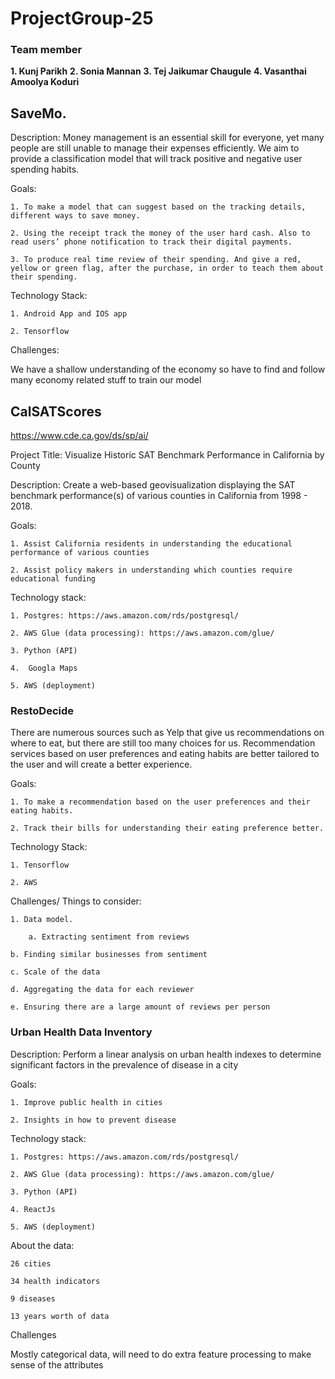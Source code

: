 # ProjectGroup-25

### Team member
**1. Kunj Parikh**
**2. Sonia Mannan**
**3. Tej Jaikumar Chaugule**
**4. Vasanthai Amoolya Koduri**

## SaveMo.

Description:
Money management is an essential skill for everyone, yet many people are still unable to manage their expenses efficiently. We aim to provide a classification model that will track positive and negative user spending habits.


Goals:

    1. To make a model that can suggest based on the tracking details, different ways to save money. 
    
    2. Using the receipt track the money of the user hard cash. Also to read users’ phone notification to track their digital payments.
    
    3. To produce real time review of their spending. And give a red, yellow or green flag, after the purchase, in order to teach them about their spending.

Technology Stack:

    1. Android App and IOS app
    
    2. Tensorflow 


Challenges:

We have a shallow understanding of the economy so have to find and follow many economy related stuff to train our model  



## CalSATScores 

https://www.cde.ca.gov/ds/sp/ai/

Project Title: Visualize Historic SAT Benchmark Performance in California by County 


Description: Create a web-based geovisualization displaying the SAT benchmark performance(s) of various counties in California from 1998 - 2018. 


Goals: 

    1. Assist California residents in understanding the educational performance of various counties 
    
    2. Assist policy makers in understanding which counties require educational funding 


Technology stack: 

    1. Postgres: https://aws.amazon.com/rds/postgresql/ 
    
    2. AWS Glue (data processing): https://aws.amazon.com/glue/ 
    
    3. Python (API) 
    
    4.  Googla Maps 
    
    5. AWS (deployment) 


### RestoDecide

There are numerous sources such as Yelp that give us recommendations on where to eat, but there are still too many choices for us. Recommendation services based on user preferences and eating habits are better tailored to the user and will create a better experience. 

Goals: 
    
    1. To make a recommendation based on the user preferences and their eating habits. 
    
    2. Track their bills for understanding their eating preference better. 


Technology Stack: 
    
    1. Tensorflow 
    
    2. AWS 

Challenges/ Things to consider: 
    
    1. Data model. 
    
    	a. Extracting sentiment from reviews 
	
	b. Finding similar businesses from sentiment 
	
	c. Scale of the data 
	
	d. Aggregating the data for each reviewer 
	
	e. Ensuring there are a large amount of reviews per person 


### Urban Health Data Inventory

Description: Perform a linear analysis on urban health indexes to determine significant factors in the prevalence of disease in a city

Goals:
    
    1. Improve public health in cities 
    
    2. Insights in how to prevent disease 
    
    
Technology stack:
    
    1. Postgres: https://aws.amazon.com/rds/postgresql/ 
    
    2. AWS Glue (data processing): https://aws.amazon.com/glue/ 
    
    3. Python (API) 
    
    4. ReactJs 
    
    5. AWS (deployment)  

About the data: 
	
	26 cities 
	
	34 health indicators 
	
	9 diseases 
	
	13 years worth of data 

Challenges

Mostly categorical data, will need to do extra feature processing to make sense of the attributes 
 
